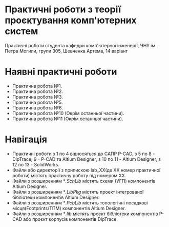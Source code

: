 # Практичні роботи з теорії проєктування комп'ютерних систем
Практичні роботи студента кафедри комп'ютерної інженерії, ЧНУ ім. Петра Могили, групи 305, Шевченка Артема, 14 варіант
# Наявні практичні роботи
 - Практична робота №1.
 - Практична робота №2.
 - Практична робота №3.
 - Практична робота №5.
 - Практична робота №6.
 - Практична робота №10 (Окрім останньої частини).
 - Практична робота №11 (Окрім останньої частини).
# Навігація
 - Практичні роботи з 1 по 4 відносяться до САПР P-CAD, з 5 по 8 - DipTrace, 9 - P-CAD та Altium Designer, з 10 по 11 - Altium Designer, з 12 по 13 - SolidWorks.
 - Файли або директорії з припискою lab_XX(де XX номер практичної роботи) містять практичну роботу під номером ХХ.
 - Файли з розширенням \**.SchLib* містять схеми (УГП) компонентів Altium Designer.
 - Файли з розширенням \**.LibPkg* містять проєкт інтегрованої бібліотеки компонентів Altium Designer.
 - Файли з розширенням \**.PcbLib* містять топологічні посадкові місця(Footprints/ТПМ) компонентів Altium Designer.
 - Файли з розширенням \**.lib* містять проєкт бібліотеки компонентів P-CAD або проєкт корпусів компонентів DipTrace.

